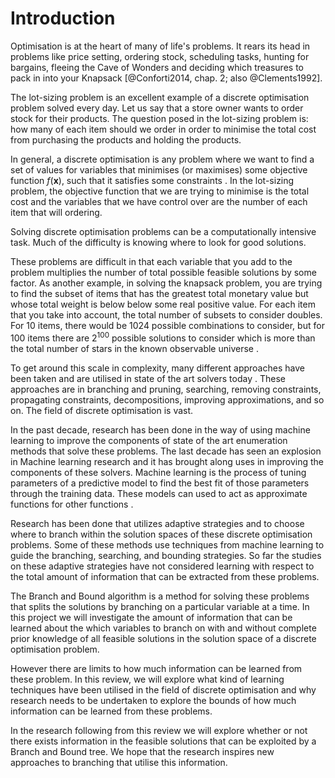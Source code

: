 # Introduction

Optimisation is at the heart of many of life's problems.
It rears its head in problems like price setting, ordering stock, scheduling tasks, hunting for bargains, fleeing the Cave of Wonders and deciding which treasures to pack in into your Knapsack [@Conforti2014, chap. 2; also @Clements1992].

<!--give example of the lot-sizing problem-->
The lot-sizing problem is an excellent example of a discrete optimisation problem solved every day. Let us say that a store owner wants to order stock for their products. The question posed in the lot-sizing problem is: how many of each item should we order in order to minimise the total cost from purchasing the products and holding the products. <!--There might be more-->

<!--
More detail about discrete optimisation in general
- constraints
- discrete solutions
-->
In general, a discrete optimisation is any problem where we want to find a set of values for variables <!--TODO: improve this section--> that minimises (or maximises) some objective function $f(\mathbf{x})$, such that it satisfies some constraints <!--The constraints can be anything from unary constraints and linear constraints to polynomial and more abstract constraints. However in the research that we are aiming to undertake, we will only be dealing with linear and unary constraints-->. In the lot-sizing problem, the objective function that we are trying to minimise is the total cost and the variables that we have control over are the number of each item that will ordering. 

Solving discrete optimisation problems can be a computationally intensive task.
Much of the difficulty is knowing where to look for good solutions.

These problems are difficult in that each variable that you add to the problem multiplies the number of total possible feasible solutions by some factor. As another example, in solving the knapsack problem, you are trying to find the subset of items that has the greatest total monetary value but whose total weight is below  below some real positive value. For each item that you take into account, the total number of subsets to consider doubles. For $10$ items, there would be $1024$ possible combinations to consider, but for $100$ items there are $2^{100}$ possible solutions to consider which is more than the total number of stars in the known observable universe <!--TODO: cite this-->.

To get around this scale in complexity, many different approaches have been taken and are utilised in state of the art solvers today <!--TODO: do I need to cite this?-->. These approaches are in branching and pruning, searching, removing constraints, propagating constraints, decompositions, improving approximations, and so on. The field of discrete optimisation is vast. <!--TODO: talk about reference seminal papers on these subsections for further reading-->

In the past decade, research has been done in the way of using machine learning to improve the components of state of the art enumeration methods that solve these problems. The last decade has seen an explosion in Machine learning research and it has brought along uses in improving the components of these solvers. Machine learning is the process of tuning parameters of a predictive model to find the best fit of those parameters through the training data. These models can used to act as approximate functions for other functions <!--TODO: cite the strong branching paper-->.

Research has been done<!--TODO: vague, add references--> that utilizes adaptive strategies and to choose where to branch within the solution spaces of these discrete optimisation problems. 
Some of these methods use techniques from machine learning to guide the branching, searching, and bounding strategies<!--TODO: what are these?-->.
So far the studies on these adaptive strategies have not considered learning with respect to the total amount of information that can be extracted from these problems.

The Branch and Bound algorithm is a method for solving these problems that splits the solutions by branching on a particular variable at a time.
In this project we will investigate the amount of information that can be learned about the which variables to branch on
with and without complete prior knowledge of all feasible solutions in the solution space of a discrete optimisation problem.

However there are limits to how much information can be learned from these problem. In this review, we will explore what kind of learning techniques have been utilised in the field of discrete optimisation and why research needs to be undertaken to explore the bounds of how much information can be learned from these problems.

In the research following from this review we will explore whether or not there exists information in the feasible solutions that can be exploited by a Branch and Bound tree. We hope that the research inspires new approaches to branching that utilise this information.
